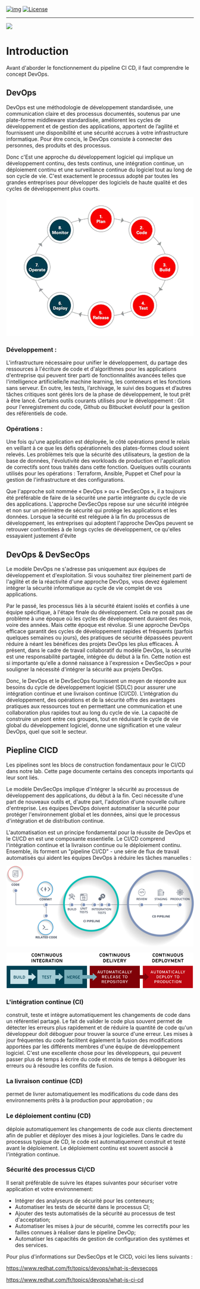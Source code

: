 
<!-- ENTETE -->
[![img](https://img.shields.io/badge/Lifecycle-Experimental-339999)](https://www.quebec.ca/gouv/politiques-orientations/vitrine-numeriqc/accompagnement-des-organismes-publics/demarche-conception-services-numeriques)
[![License](https://img.shields.io/badge/Licence-LiLiQ--R-blue)](LICENSE_FR)

---

<div>
    <img src="../images/mcn.png">
</div>
<!-- FIN ENTETE -->

# Introduction

Avant d'aborder le fonctionnement du pipeline CI CD, il faut comprendre le concept DevOps.

## DevOps
DevOps est une méthodologie de développement standardisée, une communication claire et des processus documentés, soutenus par une plate-forme middleware standardisée, améliorent les cycles de développement et de gestion des applications, apportent de l’agilité et fournissent une disponibilité et une sécurité accrues à votre infrastructure informatique. Pour être concis, le DevOps consiste à connecter des personnes, des produits et des processus.

Donc c'Est une approche du développement logiciel qui implique un développement continu, des tests continus, une intégration continue, un déploiement continu et une surveillance continue du logiciel tout au long de son cycle de vie. C'est exactement le processus adopté par toutes les grandes entreprises pour développer des logiciels de haute qualité et des cycles de développement plus courts.


![DevOps](./images/devops-diagram.png)


### Développement :
L'infrastructure nécessaire pour unifier le développement, du partage des ressources à l'écriture de code et d'algorithmes pour les applications d'entreprise qui peuvent tirer parti de fonctionnalités avancées telles que l'intelligence artificielle/le machine learning, les conteneurs et les fonctions sans serveur. En outre, les tests, l’archivage, le suivi des bogues et d’autres tâches critiques sont gérés lors de la phase de développement, le tout prêt à être lancé. Certains outils courants utilisés pour le développement : Git pour l'enregistrement du code, Github ou Bitbucket évolutif pour la gestion des référentiels de code.

### Opérations :
Une fois qu'une application est déployée, le côté opérations prend le relais en veillant à ce que les défis opérationnels des plates-formes cloud soient relevés. Les problèmes tels que la sécurité des utilisateurs, la gestion de la base de données, l'évolutivité des workloads de production et l'application de correctifs sont tous traités dans cette fonction. Quelques outils courants utilisés pour les opérations : Terraform, Ansible, Puppet et Chef pour la gestion de l'infrastructure et des configurations.


Que l'approche soit nommée « DevOps » ou « DevSecOps », il a toujours été préférable de faire de la sécurité une partie intégrante du cycle de vie des applications. L'approche DevSecOps repose sur une sécurité intégrée et non sur un périmètre de sécurité qui protège les applications et les données. Lorsque la sécurité est reléguée à la fin du processus de développement, les entreprises qui adoptent l'approche DevOps peuvent se retrouver confrontées à de longs cycles de développement, ce qu'elles essayaient justement d'évite

## DevOps & DevSecOps

Le modèle DevOps ne s'adresse pas uniquement aux équipes de développement et d'exploitation. Si vous souhaitez tirer pleinement parti de l'agilité et de la réactivité d'une approche DevOps, vous devez également intégrer la sécurité informatique au cycle de vie complet de vos applications.

Par le passé, les processus liés à la sécurité étaient isolés et confiés à une équipe spécifique, à l'étape finale du développement. Cela ne posait pas de problème à une époque où les cycles de développement duraient des mois, voire des années. Mais cette époque est révolue. Si une approche DevOps efficace garantit des cycles de développement rapides et fréquents (parfois quelques semaines ou jours), des pratiques de sécurité dépassées peuvent réduire à néant les bénéfices des projets DevOps les plus efficaces.
À présent, dans le cadre de travail collaboratif du modèle DevOps, la sécurité est une responsabilité partagée, intégrée du début à la fin. Cette notion est si importante qu'elle a donné naissance à l'expression « DevSecOps » pour souligner la nécessité d'intégrer la sécurité aux projets DevOps.

Donc, le DevOps et le DevSecOps fournissent un moyen de répondre aux besoins du cycle de développement logiciel (SDLC) pour assurer une intégration continue et une livraison continue (CI/CD). L'intégration du développement, des opérations et de la sécurité offre des avantages pratiques aux ressources tout en permettant une communication et une collaboration plus rapides tout au long du cycle de vie. La capacité de construire un pont entre ces groupes, tout en réduisant le cycle de vie global du développement logiciel, donne une signification et une valeur DevOps, quel que soit le secteur.


## Piepline CICD
Les pipelines sont les blocs de construction fondamentaux pour le CI/CD dans notre lab. Cette page documente certains des concepts importants qui leur sont liés.

Le modèle DevSecOps implique d'intégrer la sécurité au processus de développement des applications, du début à la fin. Ceci nécessite d'une part de nouveaux outils et, d'autre part, l'adoption d'une nouvelle culture d'entreprise. Les équipes DevOps doivent automatiser la sécurité pour protéger l'environnement global et les données, ainsi que le processus d'intégration et de distribution continue. 


L'automatisation est un principe fondamental pour la réussite de DevOps et le CI/CD en est une composante essentielle. Le CI/CD comprend l'intégration continue et la livraison continue ou le déploiement continu. Ensemble, ils forment un "pipeline CI/CD" - une série de flux de travail automatisés qui aident les équipes DevOps à réduire les tâches manuelles :

![CI/CD](./images/cicd-diagram-01.png)

![CI/CD](./images/cicd-diagram-02.png)

### L'intégration continue (CI) 
construit, teste et intègre automatiquement les changements de code dans un référentiel partagé. Le fait de valider le code plus souvent permet de détecter les erreurs plus rapidement et de réduire la quantité de code qu'un développeur doit déboguer pour trouver la source d'une erreur. Les mises à jour fréquentes du code facilitent également la fusion des modifications apportées par les différents membres d'une équipe de développement logiciel. C'est une excellente chose pour les développeurs, qui peuvent passer plus de temps à écrire du code et moins de temps à déboguer les erreurs ou à résoudre les conflits de fusion.

### La livraison continue (CD) 
permet de livrer automatiquement les modifications du code dans des environnements prêts à la production pour approbation ; ou
### Le déploiement continu (CD) 
déploie automatiquement les changements de code aux clients directement afin de publier et déployer des mises à jour logicielles. Dans le cadre du processus typique de CD, le code est automatiquement construit et testé avant le déploiement. Le déploiement continu est souvent associé à l'intégration continue.

### Sécurité des processus CI/CD
Il serait préférable de suivre les étapes suivantes pour sécuriser votre application et votre environnement:
 
- Intégrer des analyseurs de sécurité pour les conteneurs;
- Automatiser les tests de sécurité dans le processus CI;
- Ajouter des tests automatisés de la sécurité au processus de test d'acceptation;
- Automatiser les mises à jour de sécurité, comme les correctifs pour les failles connues à réaliser dans le pipeline DevOp;
- Automatiser les capacités de gestion de configuration des systèmes et des services.

Pour plus d'informations sur DevSecOps et le CICD, voici les liens suivants :

https://www.redhat.com/fr/topics/devops/what-is-devsecops

https://www.redhat.com/fr/topics/devops/what-is-ci-cd



